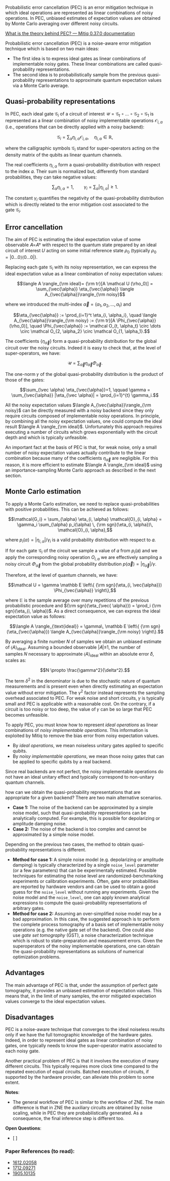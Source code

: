 Probabilistic error cancellation (PEC) is an error mitigation technique in which ideal operations are represented as linear combinations of noisy operations. In PEC, unbiased estimates of expectation values are obtained by Monte Carlo averaging over different noisy circuits. 

[What is the theory behind PEC? — Mitiq 0.37.0 documentation](https://mitiq.readthedocs.io/en/latest/guide/pec-5-theory.html)

Probabilistic error cancellation (PEC) is a noise-aware error mitigation technique which is based on two main ideas:

- The first idea is to express ideal gates as linear combinations of implementable noisy gates. These linear combinations are called quasi-probability representations.
- The second idea is to probabilistically sample from the previous quasi-probability representations to approximate quantum expectation values via a Monte Carlo average.

## Quasi-probability representations

In PEC, each ideal gate $\mathcal G_i$ of a circuit of interest $\mathcal U = {\mathcal G}_t \circ  \dots \circ {\mathcal G}_2 \circ {\mathcal G}_1$ is represented as a linear combination of noisy implementable operations ${\mathcal O_{i, \alpha}}$ (i.e., operations that can be directly applied with a noisy backend):

$$\mathcal G_i = \sum_\alpha \eta_{i, \alpha} \mathcal O_{i, \alpha},
\quad  \eta_{i, \alpha} \in \mathbb R,$$

where the calligraphic symbols $\mathcal G_i$ stand for super-operators acting on the density matrix of the qubits as linear quantum channels.

The real coefficients $\eta_{i, \alpha}$ form a quasi-probability distribution with respect to the index 𝛼. Their sum is normalized but, differently from standard probabilities, they can take negative values:

$$\sum_\alpha \eta_{i,\alpha}=1,  \qquad  \gamma_i = \sum_\alpha |\eta_{i, \alpha}| \ge 1.$$

The constant $\gamma_i$ quantifies the negativity of the quasi-probability distribution which is directly related to the error mitigation cost associated to the gate $\mathcal G_i$.

## Error cancellation

The aim of PEC is estimating the ideal expectation value of some observable 𝐴=𝐴† with respect to the quantum state prepared by an ideal circuit of interest 𝑈 acting on some initial reference state $\rho_0$ (typically $\rho_0= |0\dots 0 \rangle \langle 0 \dots 0 |$).

Replacing each gate $\mathcal{G}_i$ with its noisy representation, we can express the ideal expectation value as a linear combination of noisy expectation values:

$$\langle A \rangle_{\rm ideal}= {\rm tr}[A \mathcal U (\rho_0)] =
\sum_{\vec{\alpha}} \eta_{\vec{\alpha}} \langle A_{\vec{\alpha}}\rangle_{\rm noisy}$$

where we introduced the multi-index $\vec{\alpha}=(\alpha_1, \alpha_2, \dots ,\alpha_t)$ and

$$\eta_{\vec{\alpha}} := \prod_{i=1}^t \eta_{i, \alpha_i},
\quad  \langle A_{\vec{\alpha}}\rangle_{\rm noisy} :=  {\rm tr}[A \Phi_{\vec{\alpha}}(\rho_0)],
\quad \Phi_{\vec{\alpha}} := \mathcal O_{t, \alpha_t} \circ \dots \circ \mathcal O_{2, \alpha_2} \circ \mathcal O_{1, \alpha_1}.$$

The coefficients $\{ \eta_{\vec{\alpha}} \}$ form a quasi-probability distribution for the global circuit over the noisy circuits. Indeed it is easy to check that, at the level of super-operators, we have:

$$\mathcal U =  \sum_{\vec{\alpha}} \eta_{\vec{\alpha}} \Phi_{\vec{\alpha}}.$$

The one-norm 𝛾 of the global quasi-probability distribution is the product of those of the gates:

$$\sum_{\vec \alpha} \eta_{\vec{\alpha}}=1,  \qquad  \gamma = \sum_{\vec{\alpha}} |\eta_{\vec \alpha}| = \prod_{i=1}^{t} \gamma_i.$$

All the noisy expectation values $\langle A_{\vec{\alpha}}\rangle_{\rm noisy}$ can be directly measured with a noisy backend since they only require circuits composed of implementable noisy operations. In principle, by combining all the noisy expectation values, one could compute the ideal result $\langle A \rangle_{\rm ideal}$. Unfortunately this approach requires executing a number of circuits which grows exponentially with the circuit depth and which is typically unfeasible.

An important fact at the basis of PEC is that, for weak noise, only a small number of noisy expectation values actually contribute to the linear combination because many of the coefficients $\eta_{\vec{\alpha}}$ are negligible. For this reason, it is more efficient to estimate $\langle A \rangle_{\rm ideal}$ using an importance-sampling Monte Carlo approach as described in the next section.

## Monte Carlo estimation

To apply a Monte Carlo estimation, we need to replace quasi-probabilities with positive probabilities. This can be achieved as follows:

$$\mathcal{G_i} = \sum_{\alpha} \eta_{i, \alpha} \mathcal{O}_{i, \alpha}
= \gamma_i \sum_{\alpha} p_i(\alpha) \, {\rm sgn}(\eta_{i, \alpha})\, \mathcal{O}_{i, \alpha},$$

where $p_{i}(\alpha)=|\eta_{i, \alpha}|/\gamma_i$ is a valid probability distribution with respect to 𝛼.

If for each gate $\mathcal{G}_i$ of the circuit we sample a value of 𝛼 from $p_i$(𝛼) and we apply the corresponding noisy operation $O_{i,\alpha}$ we are effectively sampling a noisy circuit $\Phi_{\vec{\alpha}}$ from the global probability distribution $p(\vec{\alpha})= |\eta_{\vec{\alpha}}| / \gamma$.

Therefore, at the level of quantum channels, we have:

$$\mathcal U = \gamma \mathbb E \left\{  {\rm sgn}(\eta_{i, \vec{\alpha}}) \Phi_{\vec{\alpha}} \right\},$$

where $\mathbb E$ is the sample average over many repetitions of the previous probabilistic procedure and ${\rm sgn}(\eta_{\vec{ \alpha}}) = \prod_i {\rm sgn}(\eta_{i, \alpha})$. As a direct consequence, we can express the ideal expectation value as follows:

$$\langle A \rangle_{\text{ideal}} = \gamma\,
\mathbb E \left\{  {\rm sgn}(\eta_{\vec{\alpha}}) \langle A_{\vec{\alpha}}\rangle_{\rm noisy} \right\}.$$

By averaging a finite number 𝑁 of samples we obtain an unbiased estimate of $\langle A \rangle_{\text{ideal}}$. Assuming a bounded observable |𝐴|≤1, the number of samples 𝑁 necessary to approximate $\langle A \rangle_{\text{ideal}}$ within an absolute error 𝛿, scales as:

$$N \propto \frac{\gamma^2}{\delta^2}.$$

The term $\delta^2$ in the denominator is due to the stochastic nature of quantum measurements and is present even when directly estimating an expectation value without error mitigation. The $\gamma^2$ factor instead represents the sampling overhead associated to PEC. For weak noise and short circuits, 𝛾 is typically small and PEC is applicable with a reasonable cost. On the contrary, if a circuit is too noisy or too deep, the value of 𝛾 can be so large that PEC becomes unfeasible.




To apply PEC, you must know how to represent _ideal operations_ as linear combinations of _noisy implementable operations_. This information is exploited by Mitiq to remove the bias error from noisy expectation values.

- By _ideal operations_, we mean noiseless unitary gates applied to specific qubits.
- By _noisy implementable operations_, we mean those noisy gates that can be applied to specific qubits by a real backend.

Since real backends are not perfect, the noisy implementable operations do not have an ideal unitary effect and typically correspond to non-unitary quantum channels.


how can we obtain the quasi-probability representations that are appropriate for a given backend? There are two main alternative scenarios.

- **Case 1:** The noise of the backend can be approximated by a simple noise model, such that quasi-probability representations can be analytically computed. For example, this is possible for depolarizing or amplitude damping noise.
- **Case 2:** The noise of the backend is too complex and cannot be approximated by a simple noise model.

Depending on the previous two cases, the method to obtain quasi-probability representations is different.

- **Method for case 1:** A simple noise model (e.g. depolarizing or amplitude damping) is typically characterized by a single `noise_level` parameter (or a few parameters) that can be experimentally estimated. Possible techniques for estimating the noise level are randomized-benchmarking experiments or calibration experiments. Often, gate error probabilities are reported by hardware vendors and can be used to obtain a good guess for the `noise_level` without running any experiments. Given the noise model and the `noise_level`, one can apply known analytical expressions to compute the quasi-probability representations of arbitrary gates.
- **Method for case 2:** Assuming an over-simplified noise model may be a bad approximation. In this case, the suggested approach is to perform the complete process tomography of a basis set of implementable noisy operations (e.g. the native gate set of the backend). One could also use _gate set tomography_ (GST), a noise characterization technique which is robust to state-preparation and measurement errors. Given the superoperators of the noisy implementable operations, one can obtain the quasi-probability representations as solutions of numerical optimization problems.





## Advantages

The main advantage of PEC is that, under the assumption of perfect gate tomography, it provides an unbiased estimation of expectation values. This means that, in the limit of many samples, the error mitigated expectation values converge to the ideal expectation values.

## Disadvantages

PEC is a noise-aware technique that converges to the ideal noiseless results only if we have the full tomographic knowledge of the hardware gates. Indeed, in order to represent ideal gates as linear combination of noisy gates, one typically needs to know the super-operator matrix associated to each noisy gate.

Another practical problem of PEC is that it involves the execution of many different circuits. This typically requires more clock time compared to the repeated execution of equal circuits. Batched execution of circuits, if supported by the hardware provider, can alleviate this problem to some extent.

**Notes**: 
- The general workflow of PEC is similar to the workflow of ZNE. The main difference is that in ZNE the auxiliary circuits are obtained by noise scaling, while in PEC they are probabilistically generated. As a consequence, the final inference step is different too.

**Open Questions**:
 - [ ]  



### Paper References (to read):
- [1612.02058](https://arxiv.org/abs/1612.02058)
- [1712.09271](https://arxiv.org/abs/1712.09271)
- [1905.10135](https://arxiv.org/abs/1905.10135)
